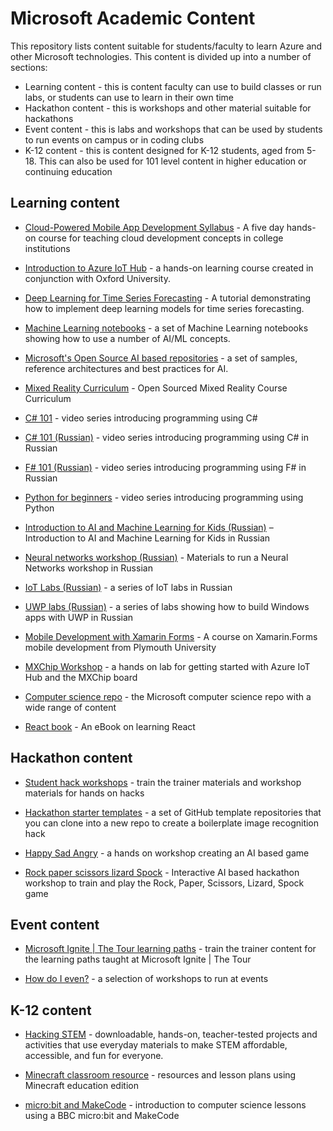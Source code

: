 # Microsoft Academic Content

This repository lists content suitable for students/faculty to learn Azure and other Microsoft technologies. This content is divided up into a number of sections:

* Learning content - this is content faculty can use to build classes or run labs, or students can use to learn in their own time
* Hackathon content - this is workshops and other material suitable for hackathons
* Event content - this is labs and workshops that can be used by students to run events on campus or in coding clubs
* K-12 content - this is content designed for K-12 students, aged from 5-18. This can also be used for 101 level content in higher education or continuing education

## Learning content

* [Cloud-Powered Mobile App Development Syllabus](https://github.com/toolboc/Cloud-Powered-Mobile-App-Development-Curriculum) - A five day hands-on course for teaching cloud development concepts in college institutions

* [Introduction to Azure IoT Hub](https://docs.microsoft.com/en-us/learn/modules/introduction-to-iot-hub/?WT.mc_id=educationcontent-general-jabenn) - a hands-on learning course created in conjunction with Oxford University.

* [Deep Learning for Time Series Forecasting](https://github.com/Azure/DeepLearningForTimeSeriesForecasting) - A tutorial demonstrating how to implement deep learning models for time series forecasting.

* [Machine Learning notebooks](https://github.com/Azure/MachineLearningNotebooks/tree/master/how-to-use-azureml/automated-machine-learning) - a set of Machine Learning notebooks showing how to use a number of AI/ML concepts.

* [Microsoft's Open Source AI based repositories](https://github.com/microsoft/ai) - a set of samples, reference architectures and best practices for AI.

* [Mixed Reality Curriculum](https://github.com/Yonet/AzureMixedRealityDocs) - Open Sourced Mixed Reality Course Curriculum

* [C# 101](https://channel9.msdn.com/Series/CSharp-101/?WT.mc_id=educationcontent-general-jabenn) - video series introducing programming using C#

* [C# 101 (Russian)](https://www.youtube.com/playlist?list=PL6XUtJhtlpPM3mTfgYBY5Zql4b4szL4KP) - video series introducing programming using C# in Russian

* [F# 101 (Russian)](https://channel9.msdn.com/Series/Exciting-introduction-to-functional-programming-in-F-rus) - video series introducing programming using F# in Russian

* [Python for beginners](https://channel9.msdn.com/Series/Intro-to-Python-Development) - video series introducing programming using Python

* [Introduction to AI and Machine Learning for Kids (Russian)](https://www.youtube.com/playlist?list=PL6XUtJhtlpPOJu1OTwZ4I7xmnoyqQ_BFR) – Introduction to AI and Machine Learning for Kids in Russian

* [Neural networks workshop (Russian)](https://github.com/shwars/NeuroWorkshop) - Materials to run a Neural Networks workshop in Russian

* [IoT Labs (Russian)](https://github.com/evangelism/IoTSchool) - a series of IoT labs in Russian

* [UWP labs (Russian)](https://github.com/evangelism/Win10UWPCourse) - a series of labs showing how to build Windows apps with UWP in Russian

* [Mobile Development with Xamarin Forms](https://github.com/UniversityOfPlymouthComputing/MobileDev-XamarinForms) - A course on Xamarin.Forms mobile development from Plymouth University

* [MXChip Workshop](https://github.com/jimbobbennett/MXChip-Workshop) - a hands on lab for getting started with Azure IoT Hub and the MXChip board

* [Computer science repo](https://github.com/microsoft/computerscience) - the Microsoft computer science repo with a wide range of content

* [React book](https://softchris.github.io/books/react/) - An eBook on learning React



## Hackathon content

* [Student hack workshops](https://github.com/microsoft/computerscience/tree/master/Events%20and%20Hacks/Student%20Hacks) - train the trainer materials and workshop materials for hands on hacks

* [Hackathon starter templates](https://gist.github.com/jimbobbennett/5fba488e0722f089b306f83695b2e365) - a set of GitHub template repositories that you can clone into a new repo to create a boilerplate image recognition hack

* [Happy Sad Angry](https://github.com/jimbobbennett/HappySadAngryWorkshop) - a hands on workshop creating an AI based game

* [Rock paper scissors lizard Spock](https://gist.github.com/berndverst/adfabadabd7838a39dca124931350786) - Interactive AI based hackathon workshop to train and play the Rock, Paper, Scissors, Lizard, Spock game

## Event content

* [Microsoft Ignite | The Tour learning paths](https://github.com/microsoft/ignite-learning-paths-training) - train the trainer content for the learning paths taught at Microsoft Ignite | The Tour

* [How do I even?](https://www.howdoieven.dev) - a selection of workshops to run at events

## K-12 content

* [Hacking STEM](https://www.microsoft.com/en-us/education/education-workshop/activity-library.aspx?WT.mc_id=educationcontent-general-jabenn) - downloadable, hands-on, teacher-tested projects and activities that use everyday materials to make STEM affordable, accessible, and fun for everyone.

* [Minecraft classroom resource](https://education.minecraft.net/class-resources/lessons/) - resources and lesson plans using Minecraft education edition

* [micro:bit and MakeCode](https://makecode.microbit.org/lessons/) - introduction to computer science lessons using a BBC micro:bit and MakeCode
